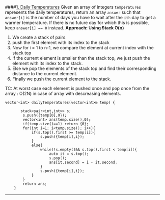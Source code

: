 ####[1. Daily Temperatures](https://leetcode.com/problems/daily-temperatures/)
Given an array of integers `temperatures` represents the daily temperatures, return an array `answer` such that `answer[i]` is the number of days you have to wait after the `ith` day to get a warmer temperature. If there is no future day for which this is possible, keep `answer[i] == 0` instead.
**Approach: Using Stack O(n)**
1. We create a stack of pairs
2. push the first element with its index to the stack
3. Now for i = 1 to n-1, we compare the element at current index with the stack top
4. If the current element is smaller than the stack top, we just push the element with its index to the stack.
5. Else we pop the elements of the stack top and find their corresponding distance to the current element.
6. Finally we push the current element to the stack.

TC: At worst case each element is pushed once and pop once from the array : O(2N) in case of array with descreasing elements.
```
vector<int> dailyTemperatures(vector<int>& temp) {
       
       stack<pair<int,int>> s;
        s.push({temp[0],0});
        vector<int> ans(temp.size(),0);
        if(temp.size()==1) return {0};
        for(int i=1; i<temp.size(); i++){
            if(s.top().first >= temp[i]){
                s.push({temp[i],i});
            }
            else{
                while(!s.empty()&& s.top().first < temp[i]){
                    auto it = s.top();
                    s.pop();
                    ans[it.second] = i - it.second;
                }
                s.push({temp[i],i});
            }
        }
        return ans;
    }
```

---
